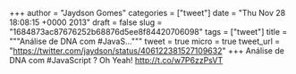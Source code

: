 
+++
author = "Jaydson Gomes"
categories = ["tweet"]
date = "Thu Nov 28 18:08:15 +0000 2013"
draft = false
slug = "1684873ac87676252b68876d5ee8f84420706098"
tags = ["tweet"]
title = """Análise de DNA com #JavaS..."""
tweet = true
micro = true
tweet_url = "https://twitter.com/jaydson/status/406122381527109632"
+++
Análise de DNA com #JavaScript ? Oh Yeah! http://t.co/w7P6zzPsVT
